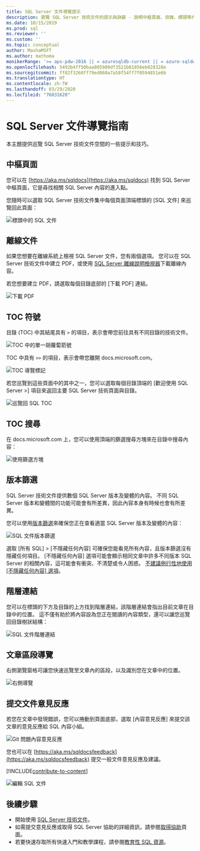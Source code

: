 ```yaml
---
title: SQL Server 文件導覽提示
description: 瀏覽 SQL Server 技術文件的提示與訣竅 - 說明中樞頁面、目錄、標頭等內容，以及如何使用階層連結以及如何使用版本篩選。
ms.date: 10/15/2019
ms.prod: sql
ms.reviewer: ''
ms.custom: ''
ms.topic: conceptual
author: MashaMSFT
ms.author: mathoma
monikerRange: '>= aps-pdw-2016 || = azuresqldb-current || = azure-sqldw-latest || >= sql-server-2016 || >= sql-server-linux-2017 || = sqlallproducts-allversions'
ms.openlocfilehash: 5492b4ff50baa805989df3521b01856eb028328e
ms.sourcegitcommit: ff82f3260ff79ed860a7a58f54ff7f0594851e6b
ms.translationtype: HT
ms.contentlocale: zh-TW
ms.lasthandoff: 03/29/2020
ms.locfileid: "76831620"
---
```

# <a name="sql-server-docs-navigation-guide"></a>SQL Server 文件導覽指南 

本主題提供巡覽 SQL Server 技術文件空間的一些提示和技巧。  

## <a name="hub-page"></a>中樞頁面

您可以在 [https://aka.ms/sqldocs](https://aka.ms/sqldocs) 找到 SQL Server 中樞頁面，它是尋找相關 SQL Server 內容的進入點。

您隨時可以選取 SQL Server 技術文件集中每個頁面頂端標頭的 [SQL 文件]  來巡覽回此頁面： 

![標頭中的 SQL 文件](media/sql-server-docs-navigation-guide/sql-docs-in-header.png)

## <a name="offline-documentation"></a>離線文件

如果您想要在離線系統上檢視 SQL Server 文件，您有兩個選項。 您可以在 SQL Server 技術文件中建立 PDF，或使用 [SQL Server 離線說明檢視器](sql-server-help-installation.md)下載離線內容。 

若您想要建立 PDF，請選取每個目錄底部的 [下載 PDF]  連結。


![下載 PDF](media/sql-server-docs-navigation-guide/download-pdf.png)

## <a name="toc-symbols"></a>TOC 符號 

目錄 (TOC) 中其結尾具有 `>` 的項目，表示會帶您前往具有不同目錄的技術文件。 

![TOC 中的單一胡蘿蔔箭號](media/sql-server-docs-navigation-guide/single-carrots-in-sql-docs-toc.png)

TOC 中具有 `>>` 的項目，表示會帶您離開 docs.microsoft.com。 

![TOC 導覽標記](media/sql-server-docs-navigation-guide/double-carrots-in-sql-docs-toc.png)

若您巡覽到這些頁面中的其中之一，您可以選取每個目錄頂端的 [歡迎使用 SQL Server >] 項目來返回主要 SQL Server 技術頁面與目錄。 

![巡覽回 SQL TOC](media/sql-server-docs-navigation-guide/navigate-back-to-sql-toc.png)

## <a name="toc-search"></a>TOC 搜尋 
在 docs.microsoft.com 上，您可以使用頂端的篩選搜尋方塊來在目錄中搜尋內容： 

![使用篩選方塊](media/sql-server-docs-navigation-guide/sql-docs-toc-filter.gif)

## <a name="version-filter"></a>版本篩選
SQL Server 技術文件提供數個 SQL Server 版本及變體的內容。 不同 SQL Server 版本和變體間的功能可能會有所差異，因此內容本身有時候也會有所差異。 

您可以使用[版本篩選](versioning-system-monikers-ui-sql-server.md)來確保您正在查看適當 SQL Server 版本及變體的內容： 

![SQL 文件版本篩選](media/sql-server-docs-navigation-guide/sql-docs-version-filter.gif)

選取 [所有 SQL]  \> [不隱藏任何內容]  可確保您能看見所有內容，且版本篩選沒有隱藏任何項目。 [不隱藏任何內容]  選項可能會顯示相同文章中許多不同版本 SQL Server 的相關內容，這可能會有衝突、不清楚或令人困惑。 [不建議例行性地使用 [不隱藏任何內容]  選項](versioning-system-monikers-ui-sql-server.md#anchor-allsql-hidenothing)。 

## <a name="breadcrumbs"></a>階層連結

您可以在標頭的下方及目錄的上方找到階層連結，該階層連結會指出目前文章在目錄中的位置。  這不僅有助於將內容設為您正在閱讀的內容類型，還可以讓您巡覽回目錄樹狀結構：

![SQL 文件階層連結](media/sql-server-docs-navigation-guide/sql-docs-bread-crumbs.gif)

## <a name="article-section-navigation"></a>文章區段導覽

右側瀏覽窗格可讓您快速巡覽至文章內的區段，以及識別您在文章中的位置。  

![右側導覽](media/sql-server-docs-navigation-guide/sql-docs-right-hand-navigation.gif)


## <a name="submit-docs-feedback"></a>提交文件意見反應

若您在文章中發現錯誤，您可以捲動到頁面底部，選取 [內容意見反應]  來提交該文章的意見反應給 SQL 內容小組。

![Git 問題內容意見反應](media/sql-server-get-help/git-issues.png)

您也可以在 [https://aka.ms/sqldocsfeedback](https://aka.ms/sqldocsfeedback) 提交一般文件意見反應及建議。 

[!INCLUDE[contribute-to-content](../includes/paragraph-content/contribute-to-content.md)]

![編輯 SQL 文件](media/sql-server-docs-navigation-guide/edit-sql-docs.gif)

## <a name="next-steps"></a>後續步驟

- 開始使用 [SQL Server 技術文件](index.yml)。
- 如需提交意見反應或取得 SQL Server 協助的詳細資訊，請參閱[取得協助](sql-server-get-help.md)頁面。 
- 若要快速存取所有快速入門和教學課程，請參閱[教育性 SQL 資源](../sql-server/educational-sql-resources.yml)。
